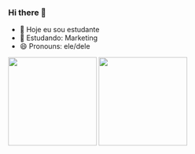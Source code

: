 ### Hi there 👋


- 🔭 Hoje eu sou estudante
- 🌱 Estudando: Marketing
- 😄 Pronouns: ele/dele

<div>
  <a herf="https://github.com/GustavoPontess">
  <img height="180em" src="https://github-readme-stats.vercel.app/api?username=GustavoPontess&show_icons=true&theme=radical"/>
  <img height="180em" src="https://github-readme-stats.vercel.app/api/top-langs/?username=GustavoPontess&layout=compact"/>
</div>
